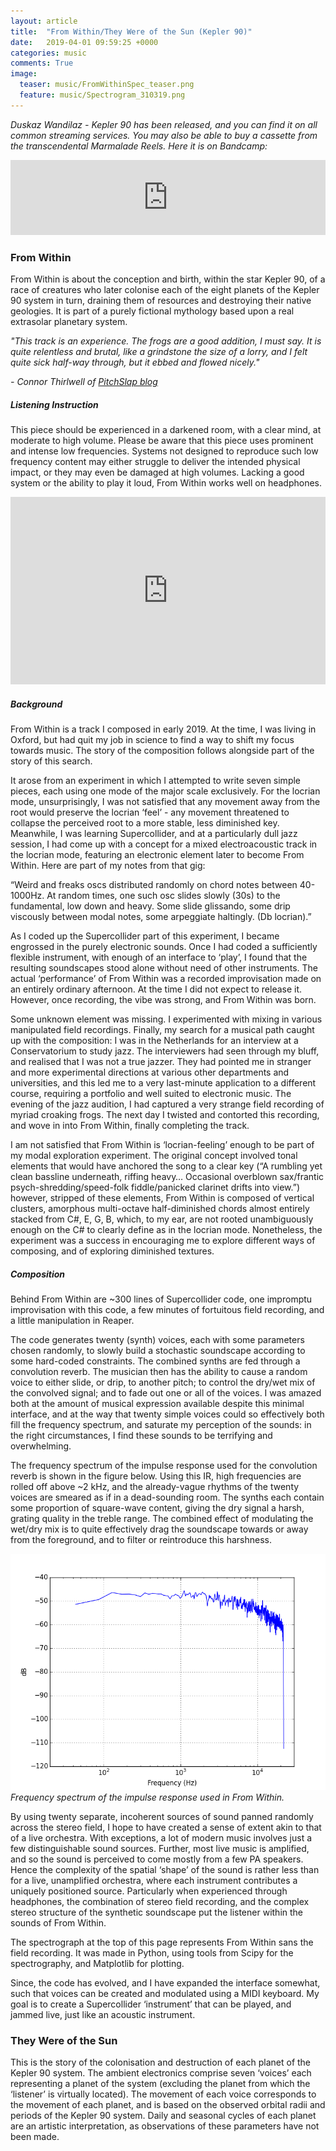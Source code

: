 ```yaml
---
layout: article
title:  "From Within/They Were of the Sun (Kepler 90)"
date:   2019-04-01 09:59:25 +0000
categories: music
comments: True
image:
  teaser: music/FromWithinSpec_teaser.png
  feature: music/Spectrogram_310319.png
---
```


*Duskaz Wandilaz - Kepler 90 has been released, and you can find it on all common streaming services. You may also be able to buy a cassette from the transcendental Marmalade Reels. Here it is on Bandcamp:*

<iframe style="border: 0; width: 100%; height: 120px;" src="https://bandcamp.com/EmbeddedPlayer/album=701543809/size=large/bgcol=333333/linkcol=0f91ff/tracklist=false/artwork=small/transparent=true/" seamless><a href="https://marmaladereels.bandcamp.com/album/kepler-90">Kepler 90 by Duskaz Wandilaz</a></iframe>

### From Within

From Within is about the conception and birth, within the star Kepler 90, of a race of creatures who later colonise each of the eight planets of the Kepler 90 system in turn, draining them of resources and destroying their native geologies. It is part of a purely fictional mythology based upon a real extrasolar planetary system.

*"This track is an experience. The frogs are a good addition, I must say. It is quite relentless and brutal, like a grindstone the size of a lorry, and I felt quite sick half-way through, but it ebbed and flowed nicely."*

*- Connor Thirlwell of [PitchSlap blog](https://pitchslapblog.wordpress.com/)*

##### Listening Instruction

This piece should be experienced in a darkened room, with a clear mind, at moderate to high volume. Please be aware that this piece uses prominent and intense low frequencies. Systems not designed to reproduce such low frequency content may either struggle to deliver the intended physical impact, or they may even be damaged at high volumes. Lacking a good system or the ability to play it loud, From Within works well on headphones.


<iframe width="100%" height="300" scrolling="no" frameborder="no" allow="autoplay" src="https://w.soundcloud.com/player/?url=https%3A//api.soundcloud.com/tracks/634522851&color=%23ff5500&auto_play=false&hide_related=false&show_comments=true&show_user=true&show_reposts=false&show_teaser=true&visual=true"></iframe>

##### Background

From Within is a track I composed in early 2019. At the time, I was living in Oxford, but had quit my job in science to find a way to shift my focus towards music. The story of the composition follows alongside part of the story of this search.

It arose from an experiment in which I attempted to write seven simple pieces, each using one mode of the major scale exclusively. For the locrian mode, unsurprisingly, I was not satisfied that any movement away from the root would preserve the locrian ‘feel’ - any movement threatened to collapse the perceived root to a more stable, less diminished key. Meanwhile, I was learning Supercollider, and at a particularly dull jazz session, I had come up with a concept for a mixed electroacoustic track in the locrian mode, featuring an electronic element later to become From Within. Here are part of my notes from that gig:

“Weird and freaks oscs distributed randomly on chord notes between 40-1000Hz. At random times, one such osc slides slowly (30s) to the fundamental, low down and heavy. Some slide glissando, some drip viscously between modal notes, some arpeggiate haltingly. (Db locrian).”

As I coded up the Supercollider part of this experiment, I became engrossed in the purely electronic sounds. Once I had coded a sufficiently flexible instrument, with enough of an interface to ‘play’, I found that the resulting soundscapes stood alone without need of other instruments. The actual ‘performance’ of From Within was a recorded improvisation made on an entirely ordinary afternoon. At the time I did not expect to release it. However, once recording, the vibe was strong, and From Within was born.

Some unknown element was missing. I experimented with mixing in various manipulated field recordings. Finally, my search for a musical path caught up with the composition: I was in the Netherlands for an interview at a Conservatorium to study jazz. The interviewers had seen through my bluff, and realised that I was not a true jazzer. They had pointed me in stranger and more experimental directions at various other departments and universities, and this led me to a very last-minute application to a different course, requiring a portfolio and well suited to electronic music. The evening of the jazz audition, I had captured a very strange field recording of myriad croaking frogs. The next day I twisted and contorted this recording, and wove in into From Within, finally completing the track.

I am not satisfied that From Within is ‘locrian-feeling’ enough to be part of my modal exploration experiment. The original concept involved tonal elements that would have anchored the song to a clear key (“A rumbling yet clean bassline underneath, riffing heavy… Occasional overblown sax/frantic psych-shredding/speed-folk fiddle/panicked clarinet drifts into view.”) however, stripped of these elements, From Within is composed of vertical clusters, amorphous multi-octave half-diminished chords almost entirely stacked from C#, E, G, B, which, to my ear, are not rooted unambiguously enough on the C# to clearly define as in the locrian mode. Nonetheless, the experiment was a success in encouraging me to explore different ways of composing, and of exploring diminished textures.

##### Composition

Behind From Within are ~300 lines of Supercollider code, one impromptu improvisation with this code, a few minutes of fortuitous field recording, and a little manipulation in Reaper.

The code generates twenty (synth) voices, each with some parameters chosen randomly, to slowly build a stochastic soundscape according to some hard-coded constraints. The combined synths are fed through a convolution reverb. The musician then has the ability to cause a random voice to either slide, or drip, to another pitch; to control the dry/wet mix of the convolved signal; and to fade out one or all of the voices. I was amazed both at the amount of musical expression available despite this minimal interface, and at the way that twenty simple voices could so effectively both fill the frequency spectrum, and saturate my perception of the sounds: in the right circumstances, I find these sounds to be terrifying and overwhelming.

The frequency spectrum of the impulse response used for the convolution reverb is shown in the figure below. Using this IR, high frequencies are rolled off above ~2 kHz, and the already-vague rhythms of the twenty voices are smeared as if in a dead-sounding room. The synths each contain some proportion of square-wave content, giving the dry signal a harsh, grating quality in the treble range. The combined effect of modulating the wet/dry mix is to quite effectively drag the soundscape towards or away from the foreground, and to filter or reintroduce this harshness.

![IR Spectrum](/images/music/figure_1.png)
*Frequency spectrum of the impulse response used in From Within.*

By using twenty separate, incoherent sources of sound panned randomly across the stereo field, I hope to have created a sense of extent akin to that of a live orchestra. With exceptions, a lot of modern music involves just a few distinguishable sound sources. Further, most live music is amplified, and so the sound is perceived to come mostly from a few PA speakers. Hence the complexity of the spatial ‘shape’ of the sound is rather less than for a live, unamplified orchestra, where each instrument contributes a uniquely positioned source. Particularly when experienced through headphones, the combination of stereo field recording, and the complex stereo structure of the synthetic soundscape put the listener within the sounds of From Within.

The spectrograph at the top of this page represents From Within sans the field recording. It was made in Python, using tools from Scipy for the spectrography, and Matplotlib for plotting.

Since, the code has evolved, and I have expanded the interface somewhat, such that voices can be created and modulated using a MIDI keyboard. My goal is to create a Supercollider ‘instrument’ that can be played, and jammed live, just like an acoustic instrument.

### They Were of the Sun

This is the story of the colonisation and destruction of each planet of the Kepler 90 system. The ambient electronics comprise seven ‘voices’ each representing a planet of the system (excluding the planet from which the ‘listener’ is virtually located). The movement of each voice corresponds to the movement of each planet, and is based on the observed orbital radii and periods of the Kepler 90 system. Daily and seasonal cycles of each planet are an artistic interpretation, as observations of these parameters have not been made.
